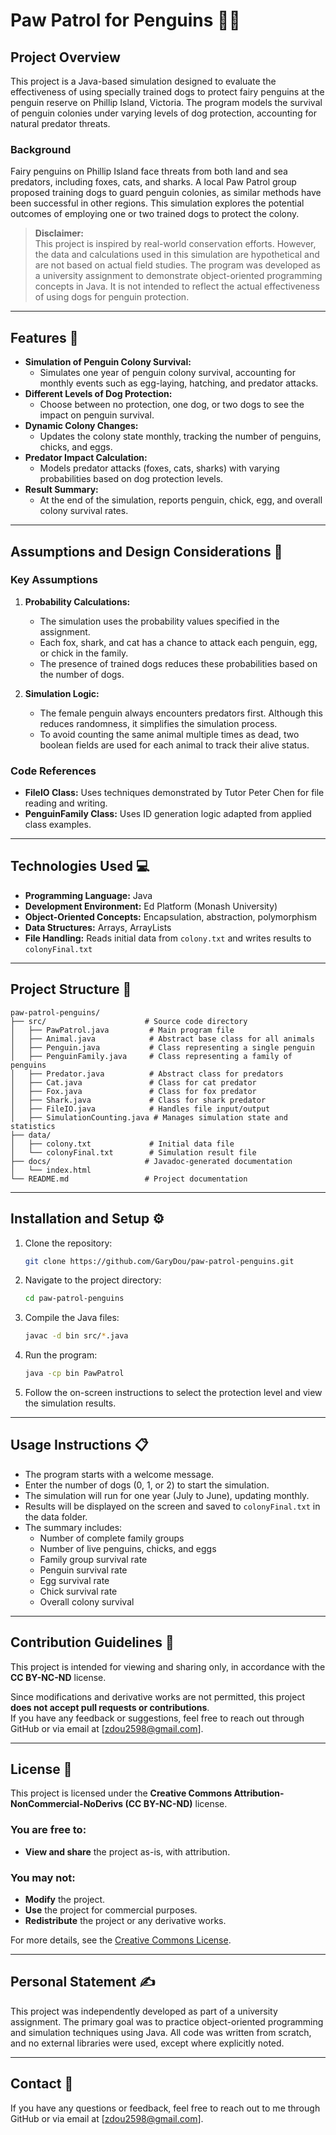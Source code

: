 # Paw Patrol for Penguins 🐧🐾

## Project Overview
This project is a Java-based simulation designed to evaluate the effectiveness of using specially trained dogs to protect fairy penguins at the penguin reserve on Phillip Island, Victoria. The program models the survival of penguin colonies under varying levels of dog protection, accounting for natural predator threats.

### Background
Fairy penguins on Phillip Island face threats from both land and sea predators, including foxes, cats, and sharks. A local Paw Patrol group proposed training dogs to guard penguin colonies, as similar methods have been successful in other regions. This simulation explores the potential outcomes of employing one or two trained dogs to protect the colony.

> **Disclaimer:**  
> This project is inspired by real-world conservation efforts. However, the data and calculations used in this simulation are hypothetical and are not based on actual field studies. The program was developed as a university assignment to demonstrate object-oriented programming concepts in Java. It is not intended to reflect the actual effectiveness of using dogs for penguin protection.

---

## Features 🚀
- **Simulation of Penguin Colony Survival:**  
  - Simulates one year of penguin colony survival, accounting for monthly events such as egg-laying, hatching, and predator attacks.  
- **Different Levels of Dog Protection:**  
  - Choose between no protection, one dog, or two dogs to see the impact on penguin survival.  
- **Dynamic Colony Changes:**  
  - Updates the colony state monthly, tracking the number of penguins, chicks, and eggs.  
- **Predator Impact Calculation:**  
  - Models predator attacks (foxes, cats, sharks) with varying probabilities based on dog protection levels.  
- **Result Summary:**  
  - At the end of the simulation, reports penguin, chick, egg, and overall colony survival rates.  

---

## Assumptions and Design Considerations 📝

### Key Assumptions
1. **Probability Calculations:**  
   - The simulation uses the probability values specified in the assignment.  
   - Each fox, shark, and cat has a chance to attack each penguin, egg, or chick in the family.  
   - The presence of trained dogs reduces these probabilities based on the number of dogs.  

2. **Simulation Logic:**  
   - The female penguin always encounters predators first. Although this reduces randomness, it simplifies the simulation process.  
   - To avoid counting the same animal multiple times as dead, two boolean fields are used for each animal to track their alive status.  

### Code References
- **FileIO Class:** Uses techniques demonstrated by Tutor Peter Chen for file reading and writing.  
- **PenguinFamily Class:** Uses ID generation logic adapted from applied class examples.  

---

## Technologies Used 💻
- **Programming Language:** Java  
- **Development Environment:** Ed Platform (Monash University)  
- **Object-Oriented Concepts:** Encapsulation, abstraction, polymorphism  
- **Data Structures:** Arrays, ArrayLists  
- **File Handling:** Reads initial data from `colony.txt` and writes results to `colonyFinal.txt`  

---

## Project Structure 📂
```
paw-patrol-penguins/
├── src/                      # Source code directory
│   ├── PawPatrol.java         # Main program file
│   ├── Animal.java            # Abstract base class for all animals
│   ├── Penguin.java           # Class representing a single penguin
│   ├── PenguinFamily.java     # Class representing a family of penguins
│   ├── Predator.java          # Abstract class for predators
│   ├── Cat.java               # Class for cat predator
│   ├── Fox.java               # Class for fox predator
│   ├── Shark.java             # Class for shark predator
│   ├── FileIO.java            # Handles file input/output
│   ├── SimulationCounting.java # Manages simulation state and statistics
├── data/                     
│   ├── colony.txt             # Initial data file
│   └── colonyFinal.txt        # Simulation result file
├── docs/                     # Javadoc-generated documentation
│   └── index.html
└── README.md                 # Project documentation
```

---

## Installation and Setup ⚙️
1. Clone the repository:  
   ```bash
   git clone https://github.com/GaryDou/paw-patrol-penguins.git
   ```
2. Navigate to the project directory:  
   ```bash
   cd paw-patrol-penguins
   ```
3. Compile the Java files:  
   ```bash
   javac -d bin src/*.java
   ```
4. Run the program:  
   ```bash
   java -cp bin PawPatrol
   ```
5. Follow the on-screen instructions to select the protection level and view the simulation results.

---

## Usage Instructions 📋
- The program starts with a welcome message.  
- Enter the number of dogs (0, 1, or 2) to start the simulation.  
- The simulation will run for one year (July to June), updating monthly.  
- Results will be displayed on the screen and saved to `colonyFinal.txt` in the data folder.  
- The summary includes:  
  - Number of complete family groups  
  - Number of live penguins, chicks, and eggs  
  - Family group survival rate  
  - Penguin survival rate  
  - Egg survival rate  
  - Chick survival rate  
  - Overall colony survival  

---

## Contribution Guidelines 🤝
This project is intended for viewing and sharing only, in accordance with the **CC BY-NC-ND** license.  

Since modifications and derivative works are not permitted, this project **does not accept pull requests or contributions**.  
If you have any feedback or suggestions, feel free to reach out through GitHub or via email at [zdou2598@gmail.com].   

---

## License 📜
This project is licensed under the **Creative Commons Attribution-NonCommercial-NoDerivs (CC BY-NC-ND)** license.  

### You are free to:
- **View and share** the project as-is, with attribution.  

### You may not:
- **Modify** the project.
- **Use** the project for commercial purposes.
- **Redistribute** the project or any derivative works.  

For more details, see the [Creative Commons License](https://creativecommons.org/licenses/by-nc-nd/4.0/).


---

## Personal Statement ✍️
This project was independently developed as part of a university assignment. The primary goal was to practice object-oriented programming and simulation techniques using Java. All code was written from scratch, and no external libraries were used, except where explicitly noted.

---

## Contact 📧
If you have any questions or feedback, feel free to reach out to me through GitHub or via email at [zdou2598@gmail.com].






   

